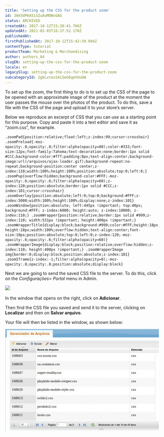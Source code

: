 ```yaml
---
title: 'Setting up the CSS for the product zoom'
id: 3Ak5dP6A5iSIuAuMOWsGAG
status: ARCHIVED
createdAt: 2017-10-12T15:38:41.766Z
updatedAt: 2021-02-03T16:37:52.170Z
publishedAt: 
firstPublishedAt: 2017-10-12T15:42:39.994Z
contentType: tutorial
productTeam: Marketing & Merchandising
author: authors_84
slugEN: setting-up-the-css-for-the-product-zoom
locale: en
legacySlug: setting-up-the-css-for-the-product-zoom
subcategoryId: 2g6LxtasS4iSeGEqeYUuGW
---
```


To set up the zoom, the first thing to do is to set up the CSS of the page to be opened with an approximate image of the product at the moment the user passes the mouse over the photos of the product. To do this, save a file with the CSS of the page and upload it to your store’s server.

Below we reproduce an excerpt of CSS that you can use as a starting point for this purpose. Copy and paste it into a text editor and save it as “zoom.css”, for example.

```
.zoomPad{position:relative;float:left;z-index:99;cursor:crosshair} .zoomPreload{-moz-opacity:.8;opacity:.8;filter:alpha(opacity=80);color:#333;font-size:12px;font-family:Tahoma;text-decoration:none;border:1px solid #CCC;background-color:#fff;padding:8px;text-align:center;background-image:url(/arquivos/ajax-loader.gif);background-repeat:no-repeat;background-position:center center;z-index:110;width:100%;height:100%;position:absolute;top:0;left:0;} .zoomPup{overflow:hidden;background-color:#FFF;-moz-opacity:.6;opacity:.6;filter:alpha(opacity=60);z-index:120;position:absolute;border:1px solid #CCC;z-index:101;cursor:crosshair} .zoomOverlay{position:absolute;left:0;top:0;background:#FFF;z-index:5000;width:100%;height:100%;display:none;z-index:101} .zoomWindow{position:absolute; left:445px !important; top:40px; background:#FFF; z-index:6000; height:auto; z-index:10000; z-index:110;} .zoomWrapper{position:relative;border:1px solid #999;z-index:110; width:531px !important; height:400px !important;} .zoomWrapperTitle{display:block;background:#999;color:#FFF;height:18px;line-height:18px;width:100%;overflow:hidden;text-align:center;font-size:10px;position:absolute;top:0;left:0;z-index:120;-moz-opacity:.6;opacity:.6;filter:alpha(opacity=60)} .zoomWrapperImage{display:block;position:relative;overflow:hidden;z-index:110; height:400px !important;} .zoomWrapperImage img{border:0;display:block;position:absolute;z-index:101} .zoomIframe{z-index:-1;filter:alpha(opacity=0);-moz-opacity:.8;opacity:.8;position:absolute;display:block}
```

Next we are going to send the saved CSS file to the server. To do this, click on the _Configurações&gt; Portal_ menu in Admin.

![](https://raw.githubusercontent.com/vtexdocs/help-center-content/refs/heads/main/docs/en/tutorials/Storefront/Layout/setting-up-the-css-for-the-product-zoom_1.gif)

In the window that opens on the right, click on **Adicionar**.

Then find the CSS file you saved and send it to the server, clicking on **Localizar** and then on **Salvar arquivo**.

Your file will then be listed in the window, as shown below:

![](https://raw.githubusercontent.com/vtexdocs/help-center-content/refs/heads/main/docs/en/tutorials/Storefront/Layout/setting-up-the-css-for-the-product-zoom_2.jpg)
